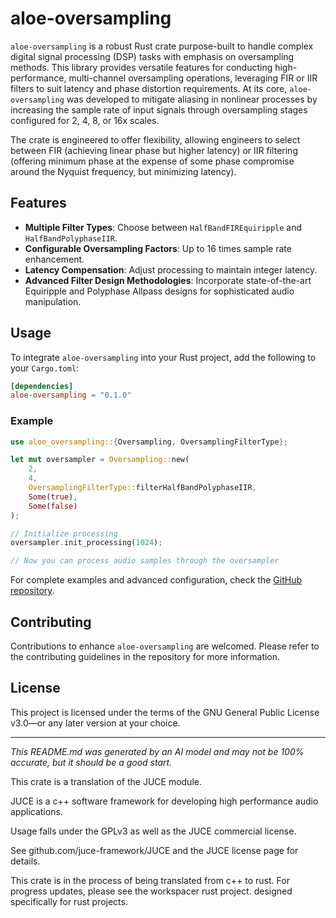 # aloe-oversampling

`aloe-oversampling` is a robust Rust crate purpose-built to handle complex digital signal processing (DSP) tasks with emphasis on oversampling methods. This library provides versatile features for conducting high-performance, multi-channel oversampling operations, leveraging FIR or IIR filters to suit latency and phase distortion requirements. At its core, `aloe-oversampling` was developed to mitigate aliasing in nonlinear processes by increasing the sample rate of input signals through oversampling stages configured for 2, 4, 8, or 16x scales. 

The crate is engineered to offer flexibility, allowing engineers to select between FIR (achieving linear phase but higher latency) or IIR filtering (offering minimum phase at the expense of some phase compromise around the Nyquist frequency, but minimizing latency). 

## Features

- **Multiple Filter Types**: Choose between `HalfBandFIREquiripple` and `HalfBandPolyphaseIIR`. 
- **Configurable Oversampling Factors**: Up to 16 times sample rate enhancement.
- **Latency Compensation**: Adjust processing to maintain integer latency.
- **Advanced Filter Design Methodologies**: Incorporate state-of-the-art Equiripple and Polyphase Allpass designs for sophisticated audio manipulation.

## Usage

To integrate `aloe-oversampling` into your Rust project, add the following to your `Cargo.toml`:

```toml
[dependencies]
aloe-oversampling = "0.1.0"
```

### Example

```rust
use aloe_oversampling::{Oversampling, OversamplingFilterType};

let mut oversampler = Oversampling::new(
    2, 
    4, 
    OversamplingFilterType::filterHalfBandPolyphaseIIR, 
    Some(true), 
    Some(false)
);

// Initialize processing
oversampler.init_processing(1024);

// Now you can process audio samples through the oversampler
```
For complete examples and advanced configuration, check the [GitHub repository](https://github.com/klebs6/aloe-rs).

## Contributing

Contributions to enhance `aloe-oversampling` are welcomed. Please refer to the contributing guidelines in the repository for more information.

## License

This project is licensed under the terms of the GNU General Public License v3.0—or any later version at your choice.

---

*This README.md was generated by an AI model and may not be 100% accurate, but it should be a good start.*

This crate is a translation of the JUCE module.

JUCE is a c++ software framework for developing high performance audio applications.

Usage falls under the GPLv3 as well as the JUCE commercial license.

See github.com/juce-framework/JUCE and the JUCE license page for details.

This crate is in the process of being translated from c++ to rust. For progress updates, please see the workspacer rust project. designed specifically for rust projects.
